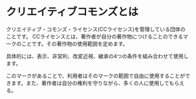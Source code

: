 # クリエイティブコモンズとは
クリエイティブ・コモンズ・ライセンス(CCライセンス)を管理している団体のことです。
CCライセンスとは、著作者が自分の著作物につけることのできるマークのことです。その著作物の使用範囲を定めます。

具体的には、表示、非営利、改変近視、継承の4つの条件を組み合わせて使用します。

このマークがあることで、利用者はそのマークの範囲で自由に使用することができます。また、著作者は自分の権利を守りながら、多くの人に使用してもらえる。
